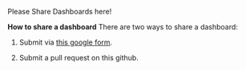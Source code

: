 Please Share Dashboards here!

**How to share a dashboard**
There are two ways to share a dashboard:
1. Submit via [this google form](https://docs.google.com/forms/d/1GYRl-1iBB5WJ_wH7j2MS0W2HyYWJecOLlA6Ols4WsEY/edit).

2. Submit a pull request on this github.
